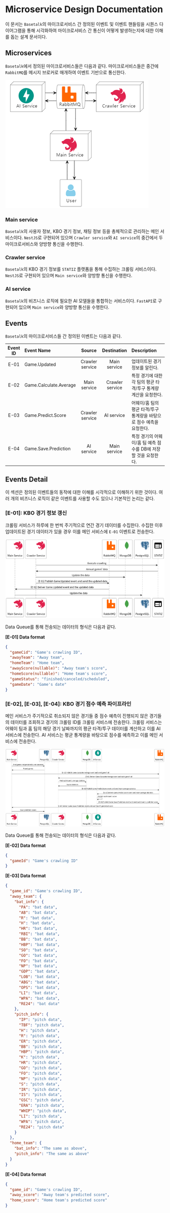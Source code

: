 # Microservice Design Documentation

이 문서는 `Basetalk`의 마이크로서비스 간 정의된 이벤트 및 이벤트 핸들링을 시퀀스 다이어그램을 통해 시각화하여 마이크로서비스 간 통신이 어떻게 발생하는지에 대한 이해를 돕는 설계 문서이다.

## Microservices

`Basetalk`에서 정의된 마이크로서비스들은 다음과 같다. 마이크로서비스들은 중간에 `RabbitMQ`를 메시지 브로커로 매개하여 이벤트 기반으로 통신한다.

![Microservices](images/Microservice_Architecture.png)

### Main service

`Basetalk`의 사용자 정보, KBO 경기 정보, 채팅 정보 등을 총체적으로 관리하는 메인 서비스이다. `NestJS`로 구현되어 있으며 `Crawler service`와 `AI service`의 중간에서 두 마이크로서비스와 양방향 통신을 수행한다.

### Crawler service

`Basetalk`의 KBO 경기 정보를 `STATIZ` 플랫폼을 통해 수집하는 크롤링 서비스이다. `NestJS`로 구현되어 있으며 `Main service`와 양방향 통신을 수행한다.

### AI service

`Basetalk`의 비즈니스 로직에 필요한 AI 모델들을 통합하는 서비스이다. `FastAPI`로 구현되어 있으며 `Main service`와 양방향 통신을 수행한다.

## Events

`Basetalk`의 마이크로서비스들 간 정의된 이벤트는 다음과 같다.

| Event ID | Event Name             |     Source      |   Destination   | Description                                                           |
| :------: | :--------------------- | :-------------: | :-------------: | :-------------------------------------------------------------------- |
|   E-01   | Game.Updated           | Crawler service |  Main service   | 업데이트된 경기 정보를 알린다.                                        |
|   E-02   | Game.Calculate.Average |  Main service   | Crawler service | 특정 경기에 대한 각 팀의 평균 타격/투구 통계량 계산을 요청한다.       |
|   E-03   | Game.Predict.Score     | Crawler service |   AI service    | 어웨이/홈 팀의 평균 타격/투구 통계량을 바탕으로 점수 예측을 요청한다. |
|   E-04   | Game.Save.Prediction   |   AI service    |  Main service   | 특정 경기의 어웨이/홈 팀 예측 점수를 DB에 저장할 것을 요청한다.       |

## Events Detail

이 섹션은 정의된 이벤트들의 동작에 대한 이해를 시각적으로 이해하기 위한 것이다. 여러 개의 비즈니스 로직이 같은 이벤트를 사용할 수도 있으나 기본적인 논리는 같다.

### [E-01]: KBO 경기 정보 갱신

크롤링 서비스가 하루에 한 번씩 주기적으로 연간 경기 데이터를 수집한다. 수집한 이후 업데이트된 경기 데이터가 있을 경우 이를 메인 서비스에 `E-01` 이벤트로 전송한다.

![Event1: [E-01]](images/Event1.png)

Data Queue를 통해 전송되는 데이터의 형식은 다음과 같다.

**[E-01] Data format**

```json
{
  "gameCid": "Game's crawling ID",
  "awayTeam": "Away team",
  "homeTeam": "Home team",
  "awayScore(nullable)": "Away team's score",
  "homeScore(nullable)": "Home team's score",
  "gameStatus": "finished/canceled/scheduled",
  "gameDate": "Game's date"
}
```

### [E-02], [E-03], [E-04]: KBO 경기 점수 예측 파이프라인

메인 서비스가 주기적으로 취소되지 않은 경기들 중 점수 예측이 진행되지 않은 경기들의 데이터를 조회하고 경기의 크롤링 ID를 크롤링 서비스에 전송한다. 크롤링 서비스는 어웨이 팀과 홈 팀의 해당 경기 날짜까지의 평균 타격/투구 데이터를 계산하고 이를 AI 서비스에 전송한다. AI 서비스는 평균 통계량을 바탕으로 점수를 예측하고 이를 메인 서비스에 전송한다.

![Event234: [E-02], [E-03], [E-04]](images/Event234.png)

Data Queue를 통해 전송되는 데이터의 형식은 다음과 같다.

**[E-02] Data format**

```json
{
  "gameId": "Game's crawling ID"
}
```

**[E-03] Data format**

```json
{
  "game_id": "Game's crawling ID",
  "away_team": {
    "bat_info": {
      "PA": "bat data",
      "AB": "bat data",
      "R": "bat data",
      "H": "bat data",
      "HR": "bat data",
      "RBI": "bat data",
      "BB": "bat data",
      "HBP": "bat data",
      "SO": "bat data",
      "GO": "bat data",
      "FO": "bat data",
      "NP": "bat data",
      "GDP": "bat data",
      "LOB": "bat data",
      "ABG": "bat data",
      "OPS": "bat data",
      "LI": "bat data",
      "WPA": "bat data",
      "RE24": "bat data"
    },
    "pitch_info": {
      "IP": "pitch data",
      "TBF": "pitch data",
      "H": "pitch data",
      "R": "pitch data",
      "ER": "pitch data",
      "BB": "pitch data",
      "HBP": "pitch data",
      "K": "pitch data",
      "HR": "pitch data",
      "GO": "pitch data",
      "FO": "pitch data",
      "NP": "pitch data",
      "S": "pitch data",
      "IR": "pitch data",
      "IS": "pitch data",
      "GSC": "pitch data",
      "ERA": "pitch data",
      "WHIP": "pitch data",
      "LI": "pitch data",
      "WPA": "pitch data",
      "RE24": "pitch data"
    }
  },
  "home_team": {
    "bat_info": "The same as above",
    "pitch_info": "The same as above"
  }
}
```

**[E-04] Data format**

```json
{
  "game_id": "Game's crawling ID",
  "away_score": "Away team's predicted score",
  "home_score": "Home team's predicted score"
}
```

